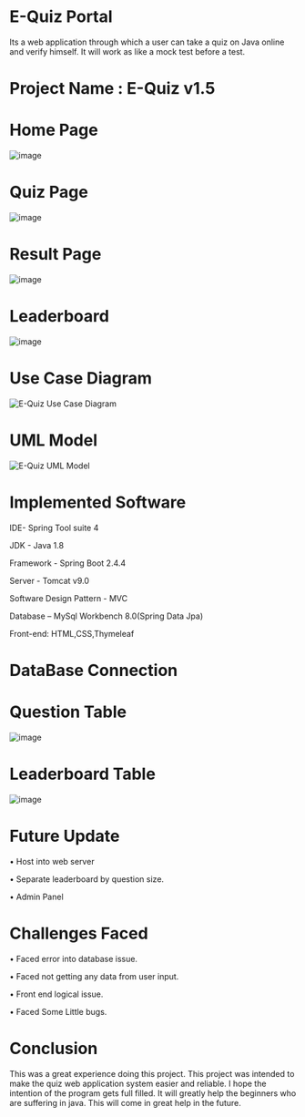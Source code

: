 # E-Quiz Portal


Its a web application through which a  user can take a quiz on Java online and verify himself. It will work as like a mock test before a test.

# Project Name :  E-Quiz v1.5

# Home Page 

![image](https://user-images.githubusercontent.com/60839928/145071555-9330bbdc-8f9f-44a7-a79c-7520ecd413a5.png)


# Quiz Page 

![image](https://user-images.githubusercontent.com/60839928/145071913-4f292846-1034-485b-a367-9ee5f45873ed.png)


# Result Page

![image](https://user-images.githubusercontent.com/60839928/145072004-7c8a117a-85f3-4164-aeaf-d9d30cf53755.png)

# Leaderboard

![image](https://user-images.githubusercontent.com/60839928/145072236-ba5def98-1872-4069-a7dc-a656448be8e9.png)

# Use Case Diagram 

![E-Quiz Use Case Diagram ](https://user-images.githubusercontent.com/63856744/114263563-15bc2600-9a08-11eb-95c1-df844ee7bfe7.png)

# UML Model 

![E-Quiz UML Model](https://user-images.githubusercontent.com/63856744/114263590-4f8d2c80-9a08-11eb-80da-3899ee29ced3.png)

# Implemented Software 
IDE- Spring Tool suite 4 

JDK - Java 1.8

Framework - Spring Boot 2.4.4 

Server - Tomcat v9.0

Software Design Pattern - MVC 

Database – MySql Workbench 8.0(Spring Data Jpa)

Front-end: HTML,CSS,Thymeleaf

# DataBase Connection 
# Question Table 

![image](https://user-images.githubusercontent.com/60839928/126137517-2fc11d78-59fd-4ca8-9417-c47e991f52df.png)

# Leaderboard Table

![image](https://user-images.githubusercontent.com/60839928/126137985-8ade869d-51f1-47af-bfe1-b98fd082ff7b.png)

# Future Update 

•	Host into web server

•	Separate leaderboard by question size.

•	Admin Panel

# Challenges Faced 

•	Faced error into database issue.

•	Faced not getting any data from user input.

•	Front end logical issue.

•	Faced Some Little bugs.

# Conclusion 
This was a great experience doing this project. This project was intended to make the quiz web application system easier and reliable. I hope the intention of the program gets full filled. It will greatly help the beginners who are suffering in java. This will come in great help in the future.




